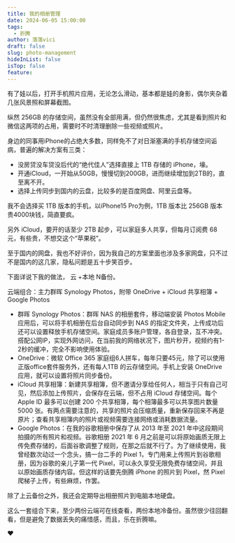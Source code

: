 ```yaml
---
title: 我的相册管理
date: 2024-06-05 15:00:00
tags:
  - 折腾
author: 落落vici
draft: false
slug: photo-management
hideInList: false
isTop: false
feature:
---
```

有了娃以后，打开手机照片应用，无论怎么滑动，基本都是娃的身影，偶尔夹杂着几张风景照和屏幕截图。

纵然 256GB 的存储空间，虽然没有全部用满，但仍然很焦虑，尤其是看到照片和微信这两项的占用，需要时不时清理删除一些视频或照片。

身边的同事用iPhone的占绝大多数，同样免不了对日渐塞满的手机存储空间诟病，普遍的解决方案有三类：
- 没房贷没车贷没后代的“绝代佳人”选择直接上 1TB 存储的 iPhone，壕。
- 开通iCloud，一开始从50GB，慢慢切到200GB，进而继续增加到2TB的，直至离不开。
- 选择上传同步到国内的云盘，比较多的是百度网盘、阿里云盘等。

我不会选择买 1TB 版本的手机，以iPhone15 Pro为例，1TB 版本比 256GB 版本贵4000块钱，简直要疯。

另外 iCloud，要开的话至少 2TB 起步，可以家庭多人共享，但每月订阅费 68 元，有些贵，不想交这个“苹果税”。

至于国内的网盘，我也不好评价，因为我自己的方案里面也涉及多家网盘，只不过不是国内的这几家，隐私问题是五十步笑百步。

下面详说下我的做法， 云 +本地 N备份。

云端组合：主力群晖 Synology Photos，附带 OneDrive  +  iCloud 共享相簿 + Google Photos
- 群晖 Synology Photos：群晖 NAS 的相册套件，移动端安装 Photos Mobile应用后，可以将手机相册在后台自动同步到 NAS 的指定文件夹，上传成功后还可以设置释放手机存储空间。家庭成员多账户管理，各自登录，互不冲突。搭配公网IP，实现外网访问，在当前我的网络状况下，图片秒开，视频约有1-2秒的缓冲，完全不影响使用体验。
- OneDrive：微软 Office 365 家庭组6人拼车，每年只要45元，除了可以使用正版office套件服务外，还有每人1TB 的云存储空间。手机上安装 OneDrive 应用，就可以设置将照片同步备份。
- iCloud 共享相簿：新建共享相簿，但不邀请分享给任何人，相当于只有自己可见，然后添加上传照片，会保存在云端，但不占用 iCloud 存储空间。每个 Apple ID 最多可以创建 200 个共享相簿，每个相簿最多可以共享图片数量 5000 张。有两点需要注意的，共享的照片会压缩质量，重新保存回来不再是原片；查看共享相簿内的照片或视频需要连接网络或消耗数据流量。
- Google Photos：在我的谷歌相册中保存了从 2013 年至 2021 年中这段期间拍摄的所有照片和视频。谷歌相册 2021 年 6 月之前是可以将原始画质无限上传免费存储的，后面谷歌调整了规则，在那之后就不行了。为了继续使用，我曾经数次动过一个念头，搞一台二手的 Pixel 1，专门用来上传照片到谷歌相册，因为谷歌的亲儿子第一代 Pixel，可以永久享受无限免费存储空间，并且以原始画质存储内容。但这样的话要先倒腾 iPhone 的照片到 Pixel，然 Pixel 爬梯子上传，有些麻烦，作罢。

除了上云备份之外，我还会定期导出相册照片到电脑本地硬盘。

这么一套组合下来，至少两份云端可在线查看，两份本地冷备份。虽然很少往回翻看，但是避免了数据丢失的痛惜感，而且，乐在折腾嘛。


❤